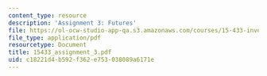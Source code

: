 ```yaml
---
content_type: resource
description: 'Assignment 3: Futures'
file: https://ol-ocw-studio-app-qa.s3.amazonaws.com/courses/15-433-investments-spring-2003/c18221d4b592f362e753038089a6171e_15433_assignment_3.pdf
file_type: application/pdf
resourcetype: Document
title: 15433_assignment_3.pdf
uid: c18221d4-b592-f362-e753-038089a6171e
---
```

